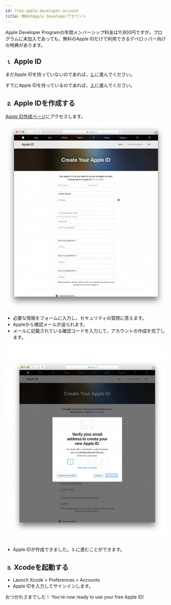 ```yaml
---
id: free-apple-developer-account
title: 無料のApple Developerアカウント
---
```


Apple Developer Programの年間メンバーシップ料金は11,800円ですが，プログラムに未加入であっても，無料のApple IDだけで利用できるデベロッパー向けの特典があります。

## ⒈ Apple ID

まだApple IDを持っていないのであれば，[⒉](#step-2-create-your-apple-id)に進んでください。

すでにApple IDを持っているのであれば，[⒊](#step-3-open-xcode)に進んでください。

## ⒉ Apple IDを作成する

[Apple ID作成ページ](https://appleid.apple.com/)にアクセスします。

![Apple IDを作成する](img/Apple-ID-Creation-Page-4D-for-iOS.png)

* 必要な情報をフォームに入力し，セキュリティの質問に答えます。
* Appleから確認メールが送られます。
* メールに記載されている確認コードを入力して，アカウントの作成を完了します。

![確認コードの入力](img/Register-developer-program-4D-for-iOS.png)

* Apple IDが作成できました。⒊に進むことができます。

## ⒊ Xcodeを起動する

* Launch Xcode > Preferences > Accounts
* Apple IDを入力してサインインします。

おつかれさまでした！ You're now ready to use your free Apple ID!

